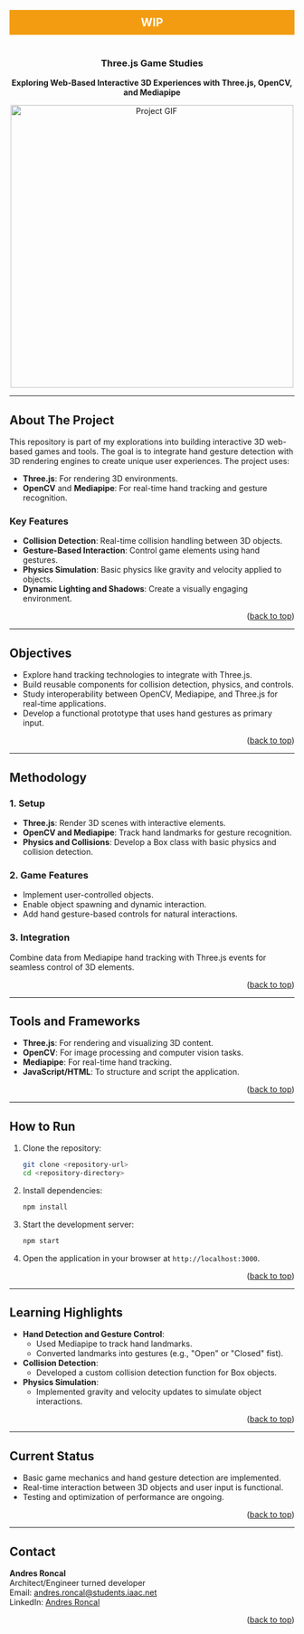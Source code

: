 
<a id="readme-top"></a>

<!-- PROJECT LOGO -->
<div align="center" style="background-color: #f39c12; color: white; padding: 10px; font-size: 20px; font-weight: bold;">
  WIP
</div>
<br />
<div align="center">
  <h3 align="center">Three.js Game Studies</h3>
  <p align="center" style="font-weight: bold;">
    Exploring Web-Based Interactive 3D Experiences with Three.js, OpenCV, and Mediapipe<br>
<!--     <a href="mailto:andres.roncal@students.iaac.net" target="_blank">Report Bug</a>
    ·
    <a href="mailto:andres.roncal@students.iaac.net" target="_blank">Request Feature</a> -->
  </p>
</div>

<!-- GIF Section -->
<div align="center">
  <img src="./assets/images/game-preview.gif" alt="Project GIF" width="500">
</div>

---

## About The Project

This repository is part of my explorations into building interactive 3D web-based games and tools. The goal is to integrate hand gesture detection with 3D rendering engines to create unique user experiences. The project uses:

- **Three.js**: For rendering 3D environments.
- **OpenCV** and **Mediapipe**: For real-time hand tracking and gesture recognition.

### Key Features

- **Collision Detection**: Real-time collision handling between 3D objects.
- **Gesture-Based Interaction**: Control game elements using hand gestures.
- **Physics Simulation**: Basic physics like gravity and velocity applied to objects.
- **Dynamic Lighting and Shadows**: Create a visually engaging environment.

<p align="right">(<a href="#readme-top">back to top</a>)</p>

---

## Objectives

- Explore hand tracking technologies to integrate with Three.js.
- Build reusable components for collision detection, physics, and controls.
- Study interoperability between OpenCV, Mediapipe, and Three.js for real-time applications.
- Develop a functional prototype that uses hand gestures as primary input.

<p align="right">(<a href="#readme-top">back to top</a>)</p>

---

## Methodology

### 1. **Setup**

- **Three.js**: Render 3D scenes with interactive elements.
- **OpenCV and Mediapipe**: Track hand landmarks for gesture recognition.
- **Physics and Collisions**: Develop a Box class with basic physics and collision detection.

### 2. **Game Features**

- Implement user-controlled objects.
- Enable object spawning and dynamic interaction.
- Add hand gesture-based controls for natural interactions.

### 3. **Integration**

Combine data from Mediapipe hand tracking with Three.js events for seamless control of 3D elements.

<p align="right">(<a href="#readme-top">back to top</a>)</p>

---

## Tools and Frameworks

- **Three.js**: For rendering and visualizing 3D content.
- **OpenCV**: For image processing and computer vision tasks.
- **Mediapipe**: For real-time hand tracking.
- **JavaScript/HTML**: To structure and script the application.

<p align="right">(<a href="#readme-top">back to top</a>)</p>

---

## How to Run

1. Clone the repository:
   ```bash
   git clone <repository-url>
   cd <repository-directory>
   ```
2. Install dependencies:
   ```bash
   npm install
   ```
3. Start the development server:
   ```bash
   npm start
   ```
4. Open the application in your browser at `http://localhost:3000`.

<p align="right">(<a href="#readme-top">back to top</a>)</p>

---

## Learning Highlights

- **Hand Detection and Gesture Control**:
  - Used Mediapipe to track hand landmarks.
  - Converted landmarks into gestures (e.g., "Open" or "Closed" fist).
- **Collision Detection**:
  - Developed a custom collision detection function for Box objects.
- **Physics Simulation**:
  - Implemented gravity and velocity updates to simulate object interactions.

<p align="right">(<a href="#readme-top">back to top</a>)</p>

---

## Current Status

- Basic game mechanics and hand gesture detection are implemented.
- Real-time interaction between 3D objects and user input is functional.
- Testing and optimization of performance are ongoing.

<p align="right">(<a href="#readme-top">back to top</a>)</p>

---

## Contact

**Andres Roncal**  
Architect/Engineer turned developer  
Email: [andres.roncal@students.iaac.net](mailto:andres.roncal@students.iaac.net)  
LinkedIn: [Andres Roncal](https://www.linkedin.com/in/andres-roncal-1b148a132/)

<p align="right">(<a href="#readme-top">back to top</a>)</p>
